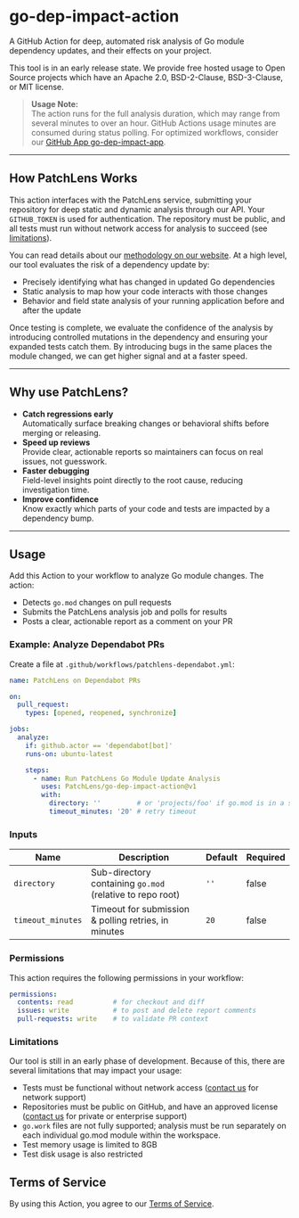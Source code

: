 # go-dep-impact-action

A GitHub Action for deep, automated risk analysis of Go module dependency updates, and their effects on your project.

This tool is in an early release state. We provide free hosted usage to Open Source projects which have an Apache 2.0, BSD-2-Clause, BSD-3-Clause, or MIT license.

> **Usage Note:**  
> The action runs for the full analysis duration, which may range from several minutes to over an hour. GitHub Actions usage minutes are consumed during status polling. For optimized workflows, consider our [GitHub App go-dep-impact-app](https://github.com/PatchLens/go-dep-impact-app).

---

## How PatchLens Works

This action interfaces with the PatchLens service, submitting your repository for deep static and dynamic analysis through our API. Your `GITHUB_TOKEN` is used for authentication. The repository must be public, and all tests must run without network access for analysis to succeed (see [limitations](#limitations)).

You can read details about our [methodology on our website](https://patchlens.com/methodology). At a high level, our tool evaluates the risk of a dependency update by:

* Precisely identifying what has changed in updated Go dependencies
* Static analysis to map how your code interacts with those changes
* Behavior and field state analysis of your running application before and after the update

Once testing is complete, we evaluate the confidence of the analysis by introducing controlled mutations in the dependency and ensuring your expanded tests catch them. By introducing bugs in the same places the module changed, we can get higher signal and at a faster speed.

---

## Why use PatchLens?

* **Catch regressions early**  
  Automatically surface breaking changes or behavioral shifts before merging or releasing.
* **Speed up reviews**  
  Provide clear, actionable reports so maintainers can focus on real issues, not guesswork.
* **Faster debugging**  
  Field-level insights point directly to the root cause, reducing investigation time.
* **Improve confidence**  
  Know exactly which parts of your code and tests are impacted by a dependency bump.

---

## Usage

Add this Action to your workflow to analyze Go module changes. The action:

* Detects `go.mod` changes on pull requests
* Submits the PatchLens analysis job and polls for results
* Posts a clear, actionable report as a comment on your PR

### Example: Analyze Dependabot PRs

Create a file at `.github/workflows/patchlens-dependabot.yml`:

```yaml
name: PatchLens on Dependabot PRs

on:
  pull_request:
    types: [opened, reopened, synchronize]

jobs:
  analyze:
    if: github.actor == 'dependabot[bot]'
    runs-on: ubuntu-latest

    steps:
      - name: Run PatchLens Go Module Update Analysis
        uses: PatchLens/go-dep-impact-action@v1
        with:
          directory: ''         # or 'projects/foo' if go.mod is in a subdirectory
          timeout_minutes: '20' # retry timeout
```

### Inputs

| Name              | Description                                               | Default | Required |
| ----------------- | --------------------------------------------------------- | ------- | -------- |
| `directory`       | Sub-directory containing `go.mod` (relative to repo root) | `''`    | false    |
| `timeout_minutes` | Timeout for submission & polling retries, in minutes      | `20`    | false    |

### Permissions

This action requires the following permissions in your workflow:

```yaml
permissions:
  contents: read          # for checkout and diff
  issues: write           # to post and delete report comments
  pull-requests: write    # to validate PR context
```

### Limitations

Our tool is still in an early phase of development. Because of this, there are several limitations that may impact your usage:

* Tests must be functional without network access ([contact us](https://patchlens.com/contact) for network support)
* Repositories must be public on GitHub, and have an approved license ([contact us](https://patchlens.com/contact) for private or enterprise support)
* `go.work` files are not fully supported; analysis must be run separately on each individual go.mod module within the workspace.
* Test memory usage is limited to 8GB
* Test disk usage is also restricted

## Terms of Service

By using this Action, you agree to our [Terms of Service](https://patchlens.com/terms-of-service).

